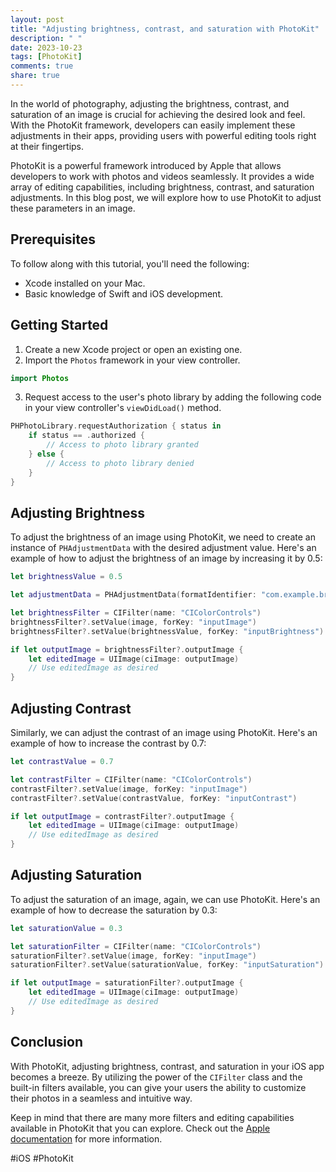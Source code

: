 ```yaml
---
layout: post
title: "Adjusting brightness, contrast, and saturation with PhotoKit"
description: " "
date: 2023-10-23
tags: [PhotoKit]
comments: true
share: true
---
```


In the world of photography, adjusting the brightness, contrast, and saturation of an image is crucial for achieving the desired look and feel. With the PhotoKit framework, developers can easily implement these adjustments in their apps, providing users with powerful editing tools right at their fingertips.

PhotoKit is a powerful framework introduced by Apple that allows developers to work with photos and videos seamlessly. It provides a wide array of editing capabilities, including brightness, contrast, and saturation adjustments. In this blog post, we will explore how to use PhotoKit to adjust these parameters in an image.

## Prerequisites

To follow along with this tutorial, you'll need the following:

- Xcode installed on your Mac.
- Basic knowledge of Swift and iOS development.

## Getting Started

1. Create a new Xcode project or open an existing one.
2. Import the `Photos` framework in your view controller.

```swift
import Photos
```

3. Request access to the user's photo library by adding the following code in your view controller's `viewDidLoad()` method.

```swift
PHPhotoLibrary.requestAuthorization { status in
    if status == .authorized {
        // Access to photo library granted
    } else {
        // Access to photo library denied
    }
}
```

## Adjusting Brightness

To adjust the brightness of an image using PhotoKit, we need to create an instance of `PHAdjustmentData` with the desired adjustment value. Here's an example of how to adjust the brightness of an image by increasing it by 0.5:

```swift
let brightnessValue = 0.5

let adjustmentData = PHAdjustmentData(formatIdentifier: "com.example.brightness", formatVersion: "1.0", data: Data())

let brightnessFilter = CIFilter(name: "CIColorControls")
brightnessFilter?.setValue(image, forKey: "inputImage")
brightnessFilter?.setValue(brightnessValue, forKey: "inputBrightness")

if let outputImage = brightnessFilter?.outputImage {
    let editedImage = UIImage(ciImage: outputImage)
    // Use editedImage as desired
}
```

## Adjusting Contrast

Similarly, we can adjust the contrast of an image using PhotoKit. Here's an example of how to increase the contrast by 0.7:

```swift
let contrastValue = 0.7

let contrastFilter = CIFilter(name: "CIColorControls")
contrastFilter?.setValue(image, forKey: "inputImage")
contrastFilter?.setValue(contrastValue, forKey: "inputContrast")

if let outputImage = contrastFilter?.outputImage {
    let editedImage = UIImage(ciImage: outputImage)
    // Use editedImage as desired
}
```

## Adjusting Saturation

To adjust the saturation of an image, again, we can use PhotoKit. Here's an example of how to decrease the saturation by 0.3:

```swift
let saturationValue = 0.3

let saturationFilter = CIFilter(name: "CIColorControls")
saturationFilter?.setValue(image, forKey: "inputImage")
saturationFilter?.setValue(saturationValue, forKey: "inputSaturation")

if let outputImage = saturationFilter?.outputImage {
    let editedImage = UIImage(ciImage: outputImage)
    // Use editedImage as desired
}
```

## Conclusion

With PhotoKit, adjusting brightness, contrast, and saturation in your iOS app becomes a breeze. By utilizing the power of the `CIFilter` class and the built-in filters available, you can give your users the ability to customize their photos in a seamless and intuitive way.

Keep in mind that there are many more filters and editing capabilities available in PhotoKit that you can explore. Check out the [Apple documentation](https://developer.apple.com/documentation/photokit) for more information.

#iOS #PhotoKit